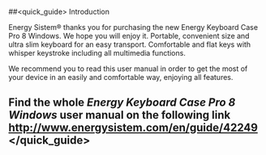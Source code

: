 ##<quick_guide> Introduction

Energy Sistem® thanks you for purchasing the new Energy Keyboard Case Pro 8 Windows. We hope you will enjoy it.  Portable, convenient size and ultra slim keyboard for an easy transport. Comfortable and flat keys with whisper keystroke including all multimedia functions.


We recommend you to read this user manual in order to get the most of your device in an easily and comfortable way, enjoying all features.


## <unique> Find the whole *Energy Keyboard Case Pro 8 Windows* user manual on the following link   http://www.energysistem.com/en/guide/42249 </unique> </quick_guide>

